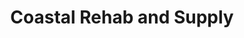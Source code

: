 ---
title: "Coastal Rehab and Supply"
url: /greenville/coastal-rehab-and-supply/
shop: Sanitätshaus
---